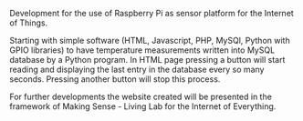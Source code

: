 Development for the use of Raspberry Pi as sensor platform for the 
Internet of Things.

Starting with simple software (HTML, Javascript, PHP, MySQl, Python 
with GPIO libraries) to have temperature measurements written into MySQL 
database by a Python program. In HTML page pressing a button will start 
reading and displaying the last entry in the database every so many seconds.
Pressing another button will stop this process.

For further developments the website created will be presented in the 
framework of Making Sense - Living Lab for the Internet of Everything.   
